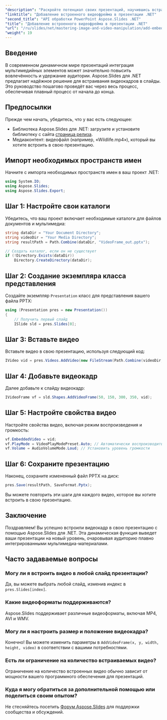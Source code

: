 ```yaml
---
"description": "Раскройте потенциал своих презентаций, научившись встраивать видео с помощью Aspose.Slides для .NET. Это подробное руководство проведет вас через пошаговый процесс интеграции мультимедийных элементов."
"linktitle": "Добавление встроенного видеофрейма в презентации .NET"
"second_title": "API обработки PowerPoint Aspose.Slides .NET"
"title": "Добавление встроенного видеофрейма в презентации .NET"
"url": "/ru/slides/net/mastering-image-and-video-manipulation/add-embedded-videos-frame/"
"weight": 19
---
```


## Введение

В современном динамичном мире презентаций интеграция мультимедийных элементов может значительно повысить вовлечённость и удержание аудитории. Aspose.Slides для .NET предлагает надёжное решение для встраивания видеокадров в слайды. Это руководство пошагово проведёт вас через весь процесс, обеспечивая плавный процесс от начала до конца.

## Предпосылки

Прежде чем начать, убедитесь, что у вас есть следующее:

- Библиотека Aspose.Slides для .NET: загрузите и установите библиотеку с сайта [страница релиза](https://releases.aspose.com/slides/net/).
- Медиаконтент: видеофайл (например, «Wildlife.mp4»), который вы хотите встроить в свою презентацию.

## Импорт необходимых пространств имен

Начните с импорта необходимых пространств имен в ваш проект .NET:

```csharp
using System.IO;
using Aspose.Slides;
using Aspose.Slides.Export;
```

## Шаг 1: Настройте свои каталоги

Убедитесь, что ваш проект включает необходимые каталоги для файлов документов и мультимедиа:

```csharp
string dataDir = "Your Document Directory";
string videoDir = "Your Media Directory";
string resultPath = Path.Combine(dataDir, "VideoFrame_out.pptx");

// Создать каталог, если он не существует
if (!Directory.Exists(dataDir))
    Directory.CreateDirectory(dataDir);
```

## Шаг 2: Создание экземпляра класса представления

Создайте экземпляр `Presentation` класс для представления вашего файла PPTX:

```csharp
using (Presentation pres = new Presentation())
{
    // Получить первый слайд
    ISlide sld = pres.Slides[0];
```

## Шаг 3: Вставьте видео

Вставьте видео в свою презентацию, используя следующий код:

```csharp
IVideo vid = pres.Videos.AddVideo(new FileStream(Path.Combine(videoDir, "Wildlife.mp4"), FileMode.Open), LoadingStreamBehavior.ReadStreamAndRelease);
```

## Шаг 4: Добавьте видеокадр

Далее добавьте к слайду видеокадр:

```csharp
IVideoFrame vf = sld.Shapes.AddVideoFrame(50, 150, 300, 350, vid);
```

## Шаг 5: Настройте свойства видео

Настройте свойства видео, включая режим воспроизведения и громкость:

```csharp
vf.EmbeddedVideo = vid;
vf.PlayMode = VideoPlayModePreset.Auto; // Автоматически воспроизводить видео
vf.Volume = AudioVolumeMode.Loud; // Установить уровень громкости
```

## Шаг 6: Сохраните презентацию

Наконец, сохраните измененный файл PPTX на диск:

```csharp
pres.Save(resultPath, SaveFormat.Pptx);
```

Вы можете повторить эти шаги для каждого видео, которое вы хотите встроить в свою презентацию.

## Заключение

Поздравляем! Вы успешно встроили видеокадр в свою презентацию с помощью Aspose.Slides для .NET. Эта динамическая функция выведет ваши презентации на новый уровень, очаровывая аудиторию плавно интегрированными мультимедиа-материалами.

## Часто задаваемые вопросы

### Могу ли я встроить видео в любой слайд презентации?

Да, вы можете выбрать любой слайд, изменив индекс в `pres.Slides[index]`.

### Какие видеоформаты поддерживаются?

Aspose.Slides поддерживает различные видеоформаты, включая MP4, AVI и WMV.

### Могу ли я настроить размер и положение видеокадра?

Конечно! Вы можете изменить параметры в `AddVideoFrame(x, y, width, height, video)` в соответствии с вашими потребностями.

### Есть ли ограничение на количество встраиваемых видео?

Ограничение на количество встроенных видео обычно зависит от мощности вашего программного обеспечения для презентаций.

### Куда я могу обратиться за дополнительной помощью или поделиться своим опытом?

Не стесняйтесь посетить [Форум Aspose.Slides](https://forum.aspose.com/c/slides/11) для поддержки сообщества и обсуждений.